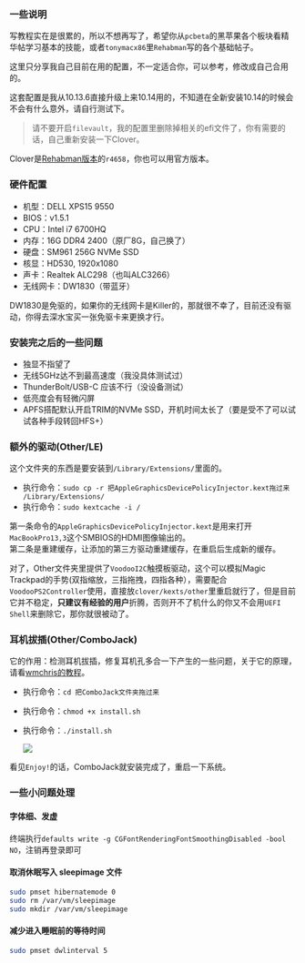 ### 一些说明

写教程实在是很累的，所以不想再写了，希望你从`pcbeta`的黑苹果各个板块看精华帖学习基本的技能，或者`tonymacx86`里`Rehabman`写的各个基础帖子。

这里只分享我自己目前在用的配置，不一定适合你，可以参考，修改成自己合用的。

这套配置是我从10.13.6直接升级上来10.14用的，不知道在全新安装10.14的时候会不会有什么意外，请自行测试下。

> 请不要开启`filevault`，我的配置里删除掉相关的efi文件了，你有需要的话，自己重新安装一下Clover。

Clover是[Rehabman版本](https://bitbucket.org/RehabMan/clover/downloads/)的`r4658`，你也可以用官方版本。

### 硬件配置

- 机型：DELL XPS15 9550
- BIOS：v1.5.1
- CPU：Intel i7 6700HQ
- 内存：16G DDR4 2400（原厂8G，自己换了）
- 硬盘：SM961 256G NVMe SSD
- 核显：HD530, 1920x1080
- 声卡：Realtek ALC298（也叫ALC3266）
- 无线网卡：DW1830（带蓝牙）

DW1830是免驱的，如果你的无线网卡是Killer的，那就很不幸了，目前还没有驱动，你得去深水宝买一张免驱卡来更换才行。

### 安装完之后的一些问题

- 独显不指望了
- 无线5GHz达不到最高速度（我没具体测试过）
- ThunderBolt/USB-C 应该不行（没设备测试）
- 低亮度会有轻微闪屏
- APFS搭配默认开启TRIM的NVMe SSD，开机时间太长了（要是受不了可以试试各种手段转回HFS+）

### 额外的驱动(Other/LE)

这个文件夹的东西是要安装到`/Library/Extensions/`里面的。

- 执行命令：`sudo cp -r 把AppleGraphicsDevicePolicyInjector.kext拖过来 /Library/Extensions/`
- 执行命令：`sudo kextcache -i /`

第一条命令的`AppleGraphicsDevicePolicyInjector.kext`是用来打开`MacBookPro13,3`这个SMBIOS的HDMI图像输出的。  
第二条是重建缓存，让添加的第三方驱动重建缓存，在重启后生成新的缓存。

对了，Other文件夹里提供了`VoodooI2C`触摸板驱动，这个可以模拟Magic Trackpad的手势(双指缩放，三指拖拽，四指各种），需要配合`VoodooPS2Controller`使用，直接放`clover/kexts/other`里重启就行了，但是目前它并不稳定，**只建议有经验的用户**折腾，否则开不了机什么的你又不会用`UEFI Shell`来删除它，那你就很被动了。

### 耳机拔插(Other/ComboJack)

它的作用：检测耳机拔插，修复耳机孔多合一下产生的一些问题，关于它的原理，请看[wmchris的教程](https://github.com/wmchris/DellXPS15-9550-OSX/blob/master/10.12/Post-Install/AD-Kexts/Audio/VerbStub_knnspeed/README.md)。

- 执行命令：`cd 把ComboJack文件夹拖过来`
- 执行命令：`chmod +x install.sh`
- 执行命令：`./install.sh`
    
    ![](http://darkhandz.qiniudn.com/2017-11-03-132202.png)

看见`Enjoy!`的话，ComboJack就安装完成了，重启一下系统。


### 一些小问题处理

#### 字体细、发虚

终端执行`defaults write -g CGFontRenderingFontSmoothingDisabled -bool NO`，注销再登录即可

#### 取消休眠写入 sleepimage 文件

```bash
sudo pmset hibernatemode 0
sudo rm /var/vm/sleepimage
sudo mkdir /var/vm/sleepimage
```

#### 减少进入睡眠前的等待时间

```bash
sudo pmset dwlinterval 5
```

